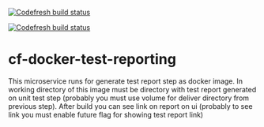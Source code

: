 [![Codefresh build status]( https://g.codefresh.io/api/badges/pipeline/codefresh-inc/codefresh-io%2Fcf-docker-test-reporting%2Fcf-docker-test-reporting?key=eyJhbGciOiJIUzI1NiJ9.NTY3MmQ4ZGViNjcyNGI2ZTM1OWFkZjYy.AN2wExsAsq7FseTbVxxWls8muNx_bBUnQWQVS8IgDTI&type=cf-1)]( https://g.codefresh.io/pipelines/cf-docker-test-reporting/builds?filter=trigger:build~Build;pipeline:5b96273ee88521c20c7abac9~cf-docker-test-reporting)


[![Codefresh build status](https://g.codefresh.io/api/badges/build?branch=master&pipelineName=cf-docker-test-reporting&accountName=codefresh-inc&repoOwner=codefresh-io&repoName=cf-docker-test-reporting&key=eyJhbGciOiJIUzI1NiJ9.NTY3MmQ4ZGViNjcyNGI2ZTM1OWFkZjYy.AN2wExsAsq7FseTbVxxWls8muNx_bBUnQWQVS8IgDTI)](https://g.codefresh.io/repositories/codefresh-io/cf-ui/builds?filter=trigger:build)



cf-docker-test-reporting
==================
This microservice runs for generate test report step as docker image. In working directory of this image must be directory with test report generated on unit test step (probably you must use volume for deliver directory from previous step).
After build you can see link on report on ui (probably to see link you must enable 
future flag for showing test report link)


